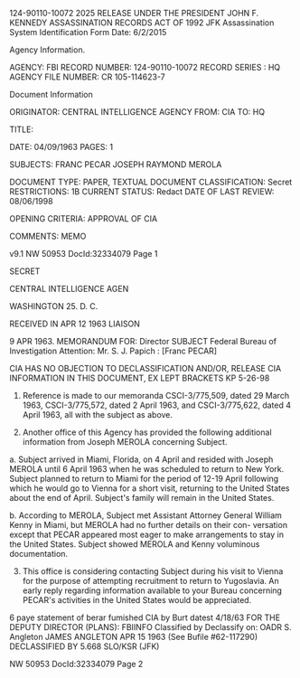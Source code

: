 124-90110-10072
2025 RELEASE UNDER THE PRESIDENT JOHN F. KENNEDY ASSASSINATION RECORDS ACT OF 1992
JFK Assassination System
Identification Form
Date: 6/2/2015

Agency Information.

AGENCY: FBI
RECORD NUMBER: 124-90110-10072
RECORD SERIES : HQ
AGENCY FILE NUMBER: CR 105-114623-7

Document Information

ORIGINATOR: CENTRAL INTELLIGENCE AGENCY
FROM: CIA
TO: HQ

TITLE: 

DATE: 04/09/1963
PAGES: 1

SUBJECTS: 
FRANC PECAR
JOSEPH RAYMOND MEROLA

DOCUMENT TYPE: PAPER, TEXTUAL DOCUMENT
CLASSIFICATION: Secret
RESTRICTIONS: 1B
CURRENT STATUS: Redact
DATE OF LAST REVIEW: 08/06/1998

OPENING CRITERIA: APPROVAL OF CIA

COMMENTS: MEMO

v9.1
NW 50953 DocId:32334079 Page 1

SECRET

CENTRAL INTELLIGENCE AGEN

WASHINGTON 25. D. C.

RECEIVED IN
APR 12 1963
LIAISON

9 APR 1963.
MEMORANDUM FOR: Director
SUBJECT
Federal Bureau of Investigation
Attention: Mr. S. J. Papich
: [Franc PECAR] 

CIA HAS NO OBJECTION TO
DECLASSIFICATION AND/OR,
RELEASE CIA INFORMATION
IN THIS DOCUMENT, EX LEPT BRACKETS
KP 5-26-98

1. Reference is made to our memoranda CSCI-3/775,509, dated
29 March 1963, CSCI-3/775,572, dated 2 April 1963, and CSCI-3/775,622,
dated 4 April 1963, all with the subject as above.

2. Another office of this Agency has provided the following
additional information from Joseph MEROLA concerning Subject.

a. Subject arrived in Miami, Florida, on 4 April and resided
with Joseph MEROLA until 6 April 1963 when he was scheduled to return
to New York. Subject planned to return to Miami for the period of
12-19 April following which he would go to Vienna for a short visit,
returning to the United States about the end of April. Subject's
family will remain in the United States.

b. According to MEROLA, Subject met Assistant Attorney General
William Kenny in Miami, but MEROLA had no further details on their con-
versation except that PECAR appeared most eager to make arrangements to
stay in the United States. Subject showed MEROLA and Kenny voluminous
documentation.

3. This office is considering contacting Subject during his
visit to Vienna for the purpose of attempting recruitment to return
to Yugoslavia. An early reply regarding information available to your
Bureau concerning PECAR's activities in the United States would be
appreciated.

6 paye statement of berar fumished CIA by Burt datest 4/18/63
FOR THE DEPUTY DIRECTOR (PLANS):
FBIINFO
Classified by
Declassify on: OADR
S. Angleton
JAMES ANGLETON
APR 15 1963
(See Bufile #62-117290)
DECLASSIFIED BY 5.668 SLO/KSR
(JFK)

NW 50953 DocId:32334079 Page 2
